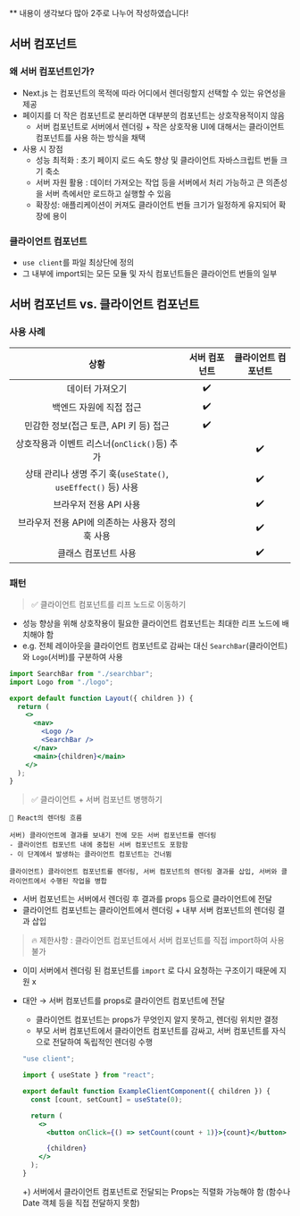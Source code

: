 \*\* 내용이 생각보다 많아 2주로 나누어 작성하였습니다!

## 서버 컴포넌트

### 왜 서버 컴포넌트인가?

- Next.js 는 컴포넌트의 목적에 따라 어디에서 렌더링할지 선택할 수 있는 유연성을 제공
- 페이지를 더 작은 컴포넌트로 분리하면 대부분의 컴포넌트는 상호작용적이지 않음
  - 서버 컴포넌트로 서버에서 렌더링 + 작은 상호작용 UI에 대해서는 클라이언트 컴포넌트를 사용 하는 방식을 채택
- 사용 시 장점
  - 성능 최적화 : 초기 페이지 로드 속도 향상 및 클라이언트 자바스크립트 번들 크기 축소
  - 서버 자원 활용 : 데이터 가져오는 작업 등을 서버에서 처리 가능하고 큰 의존성을 서버 측에서만 로드하고 실행할 수 있음
  - 확장성: 애플리케이션이 커져도 클라이언트 번들 크기가 일정하게 유지되어 확장에 용이

### 클라이언트 컴포넌트

- `use client`를 파일 최상단에 정의
- 그 내부에 import되는 모든 모듈 및 자식 컴포넌트들은 클라이언트 번들의 일부

## 서버 컴포넌트 vs. 클라이언트 컴포넌트

### 사용 사례

|                             상황                              | 서버 컴포넌트 | 클라이언트 컴포넌트 |
| :-----------------------------------------------------------: | :-----------: | :-----------------: |
|                        데이터 가져오기                        |      ✔️       |                     |
|                    백엔드 자원에 직접 접근                    |      ✔️       |                     |
|            민감한 정보(접근 토큰, API 키 등) 접근             |      ✔️       |                     |
|         상호작용과 이벤트 리스너(`onClick()`등) 추가          |               |         ✔️          |
| 상태 관리나 생명 주기 훅(`useState()`, `useEffect()` 등) 사용 |               |         ✔️          |
|                    브라우저 전용 API 사용                     |               |         ✔️          |
|       브라우저 전용 API에 의존하는 사용자 정의 훅 사용        |               |         ✔️          |
|                     클래스 컴포넌트 사용                      |               |         ✔️          |

### 패턴

> ✅ 클라이언트 컴포넌트를 리프 노드로 이동하기

- 성능 향상을 위해 상호작용이 필요한 클라이언트 컴포넌트는 최대한 리프 노드에 배치해야 함
- e.g. 전체 레이아웃을 클라이언트 컴포넌트로 감싸는 대신 `SearchBar`(클라이언트)와 `Logo`(서버)를 구분하여 사용

```jsx
import SearchBar from "./searchbar";
import Logo from "./logo";

export default function Layout({ children }) {
  return (
    <>
      <nav>
        <Logo />
        <SearchBar />
      </nav>
      <main>{children}</main>
    </>
  );
}
```

> ✅ 클라이언트 + 서버 컴포넌트 병행하기

<aside>

    👀 React의 렌더링 흐름

    서버) 클라이언트에 결과를 보내기 전에 모든 서버 컴포넌트를 렌더링
    - 클라이언트 컴포넌트 내에 중첩된 서버 컴포넌트도 포함함
    - 이 단계에서 발생하는 클라이언트 컴포넌트는 건너뜀

    클라이언트) 클라이언트 컴포넌트를 렌더링, 서버 컴포넌트의 렌더링 결과를 삽입, 서버와 클라이언트에서 수행된 작업을 병합

</aside>

- 서버 컴포넌트는 서버에서 렌더링 후 결과를 props 등으로 클라이언트에 전달
- 클라이언트 컴포넌트는 클라이언트에서 렌더링 + 내부 서버 컴포넌트의 렌더링 결과 삽입

> 🔥 제한사항 : 클라이언트 컴포넌트에서 서버 컴포넌트를 직접 import하여 사용 불가

- 이미 서버에서 렌더링 된 컴포넌트를 `import` 로 다시 요청하는 구조이기 때문에 지원 x
- 대안 → 서버 컴포넌트를 props로 클라이언트 컴포넌트에 전달

  - 클라이언트 컴포넌트는 props가 무엇인지 알지 못하고, 렌더링 위치만 결정
  - 부모 서버 컴포넌트에서 클라이언트 컴포넌트를 감싸고, 서버 컴포넌트를 자식으로 전달하여 독립적인 렌더링 수행

  ```jsx
  "use client";

  import { useState } from "react";

  export default function ExampleClientComponent({ children }) {
    const [count, setCount] = useState(0);

    return (
      <>
        <button onClick={() => setCount(count + 1)}>{count}</button>

        {children}
      </>
    );
  }
  ```

  +) 서버에서 클라이언트 컴포넌트로 전달되는 Props는 직렬화 가능해야 함 (함수나 Date 객체 등을 직접 전달하지 못함)
